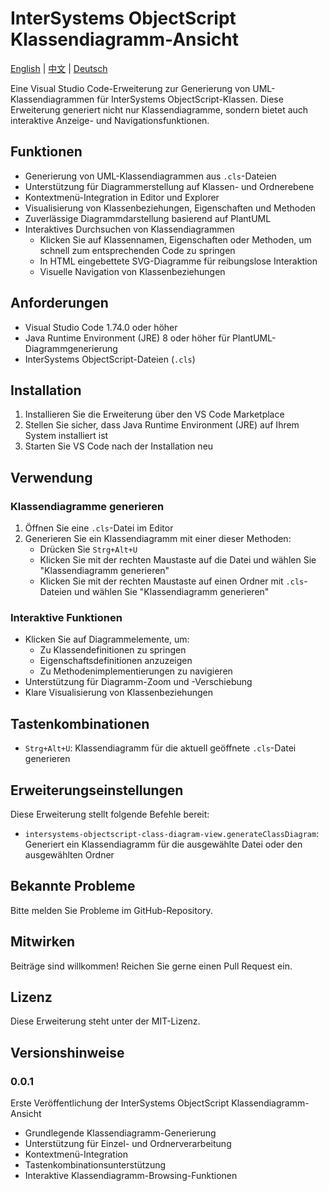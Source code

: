 # InterSystems ObjectScript Klassendiagramm-Ansicht

[English](README.md) | [中文](README.zh-CN.md) | [Deutsch](README.de-DE.md)

Eine Visual Studio Code-Erweiterung zur Generierung von UML-Klassendiagrammen für InterSystems ObjectScript-Klassen. Diese Erweiterung generiert nicht nur Klassendiagramme, sondern bietet auch interaktive Anzeige- und Navigationsfunktionen.

## Funktionen

- Generierung von UML-Klassendiagrammen aus `.cls`-Dateien
- Unterstützung für Diagrammerstellung auf Klassen- und Ordnerebene
- Kontextmenü-Integration in Editor und Explorer
- Visualisierung von Klassenbeziehungen, Eigenschaften und Methoden
- Zuverlässige Diagrammdarstellung basierend auf PlantUML
- Interaktives Durchsuchen von Klassendiagrammen
  - Klicken Sie auf Klassennamen, Eigenschaften oder Methoden, um schnell zum entsprechenden Code zu springen
  - In HTML eingebettete SVG-Diagramme für reibungslose Interaktion
  - Visuelle Navigation von Klassenbeziehungen

## Anforderungen

- Visual Studio Code 1.74.0 oder höher
- Java Runtime Environment (JRE) 8 oder höher für PlantUML-Diagrammgenerierung
- InterSystems ObjectScript-Dateien (`.cls`)

## Installation

1. Installieren Sie die Erweiterung über den VS Code Marketplace
2. Stellen Sie sicher, dass Java Runtime Environment (JRE) auf Ihrem System installiert ist
3. Starten Sie VS Code nach der Installation neu

## Verwendung

### Klassendiagramme generieren
1. Öffnen Sie eine `.cls`-Datei im Editor
2. Generieren Sie ein Klassendiagramm mit einer dieser Methoden:
   - Drücken Sie `Strg+Alt+U`
   - Klicken Sie mit der rechten Maustaste auf die Datei und wählen Sie "Klassendiagramm generieren"
   - Klicken Sie mit der rechten Maustaste auf einen Ordner mit `.cls`-Dateien und wählen Sie "Klassendiagramm generieren"

### Interaktive Funktionen
- Klicken Sie auf Diagrammelemente, um:
  - Zu Klassendefinitionen zu springen
  - Eigenschaftsdefinitionen anzuzeigen
  - Zu Methodenimplementierungen zu navigieren
- Unterstützung für Diagramm-Zoom und -Verschiebung
- Klare Visualisierung von Klassenbeziehungen

## Tastenkombinationen

- `Strg+Alt+U`: Klassendiagramm für die aktuell geöffnete `.cls`-Datei generieren

## Erweiterungseinstellungen

Diese Erweiterung stellt folgende Befehle bereit:

* `intersystems-objectscript-class-diagram-view.generateClassDiagram`: Generiert ein Klassendiagramm für die ausgewählte Datei oder den ausgewählten Ordner

## Bekannte Probleme

Bitte melden Sie Probleme im GitHub-Repository.

## Mitwirken

Beiträge sind willkommen! Reichen Sie gerne einen Pull Request ein.

## Lizenz

Diese Erweiterung steht unter der MIT-Lizenz.

## Versionshinweise

### 0.0.1

Erste Veröffentlichung der InterSystems ObjectScript Klassendiagramm-Ansicht
- Grundlegende Klassendiagramm-Generierung
- Unterstützung für Einzel- und Ordnerverarbeitung
- Kontextmenü-Integration
- Tastenkombinationsunterstützung
- Interaktive Klassendiagramm-Browsing-Funktionen 